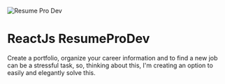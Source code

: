 ![Resume Pro Dev](https://andycastro.com.br/files/resume-pro-dev.png)

# ReactJs ResumeProDev

Create a portfolio, organize your career information and to find a new job can be a stressful task, so, thinking about this, I'm creating an option to easily and elegantly solve this.


